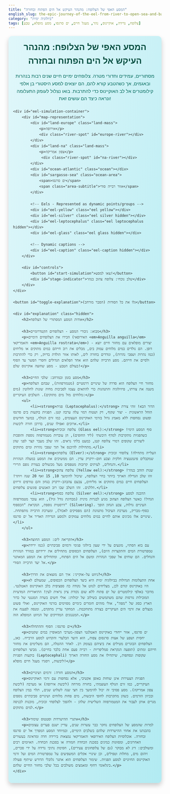 ```yaml
---
title: "המסע האפי של הצלופח: מהנהר העיקש אל הים הפתוח ובחזרה"
english_slug: the-epic-journey-of-the-eel-from-river-to-open-sea-and-back
category: "ביולוגיה ימית"
tags: [צלופח, נדידה, אוקיינוס, נהר, מעגל חיים, ים סרגסו, מסע מופלא, טבע]
---
```

<div class="simulation-wrapper">
    <h1>המסע האפי של הצלופח: מהנהר העיקש אל הים הפתוח ובחזרה</h1>
    <p>מסתוריים, עמידים וחדורי מטרה. צלופחים ימיים חיים שנים רבות בנהרות ובאגמים, אך כשהטבע קורא להם, הם יוצאים למסע היסטורי בן אלפי קילומטרים אל לב האוקיינוס כדי להתרבות. בואו נצלול לעומק התעלומה ונראה כיצד הם עושים זאת!</p>

    <div id="eel-simulation-container">
        <div id="map-representation">
            <div id="land-europe" class="land-mass">
                <p>אירופה</p>
                <div class="river-spot" id="europe-river"></div>
            </div>
            <div id="land-na" class="land-mass">
                <p>צפון אמריקה</p>
                 <div class="river-spot" id="na-river"></div>
            </div>
            <div id="ocean-atlantic" class="ocean"></div>
            <div id="sargasso-sea" class="ocean-area">
                <span>ים סרגסו</span>
                <span class="area-subtitle">אזור רבייה סודי</span>
            </div>

            <!-- Eels - Represented as dynamic points/groups -->
            <div id="eel-yellow" class="eel yellow"></div>
            <div id="eel-silver" class="eel silver hidden"></div>
            <div id="eel-leptocephalus" class="eel leptocephalus hidden"></div>
            <div id="eel-glass" class="eel glass hidden"></div>

            <!-- Dynamic captions -->
            <div id="eel-caption" class="eel-caption hidden"></div>
        </div>

        <div id="controls">
            <button id="start-simulation">צאו למסע!</button>
            <div id="stage-indicator">שלב נוכחי: צלופח צהוב בנהר</div>
        </div>
    </div>

    <button id="toggle-explanation">גלו את כל הסודות (הסבר מורחב)</button>

    <div id="explanation" class="hidden">
        <h2>אודות המסע המסתורי של הצלופח</h2>

        <h3>מבוא: גיבורי המסע - הצלופחים הקטדרומיים</h3>
        <p>הכירו את הצלופחים הימיים (האירופאי <em>Anguilla anguilla</em> והאמריקאי <em>Anguilla rostrata</em>) - יצורים מופלאים עם מחזור חיים יוצא דופן. הם נולדים במים מלוחים עמוק בים, מבלים את רוב חייהם במים מתוקים או מליחים (כמו נהרות ושפכי נהרות), ונודדים בחזרה לים, לאותו אזור הולדת בדיוק, רק כדי להתרבות ולסיים את חייהם. מסע הרבייה שלהם הוא אחד הפלאים הגדולים וחסרי הפשר עד הסוף בעולם הטבע - מסע שחוצה אוקיינוס שלם!</p>

        <h3>מסע בזמן ובמרחב: שלבי החיים</h3>
        <p>מחזור חיי הצלופח הוא סדרה של שינויים דרמטיים (מטמורפוזות), שבהם הצלופח משנה את צורתו, פיזיולוגיה והתנהגות כדי להתאים עצמו לסביבות מחיה שונות לחלוטין (מים מלוחים מול מים מתוקים). השלבים העיקריים:</p>
        <ul>
            <li><strong>פגית (Leptocephalus):</strong> הדור הבא! זוהי צורת הזחל הראשונית - יצור שקוף, דק ושטוח דמוי עלה ערבה קטן. הפגיות בוקעות בים סרגסו ופשוט נסחפות ללא מאמץ גדול בזרמי האוקיינוס העצומים, כמו זרם הגולף, במשך חודשים ארוכים ואפילו שנים, בדרכן חזרה ליבשות.</li>
            <li><strong>צלופח זכוכית (Glass eel):</strong> סוף המסע הימי! כשהפגיות מתקרבות למדף היבשתי (ליד החופים), הן עוברות מטמורפוזה נוספת והופכות ליצורים שקופים דמויי צלופח קטן, כמעט בלתי נראים. זהו שלב מעבר קצר לפני שהן מתחילות להיכנס אל תוך שפכי נהרות ומים מתוקים.</li>
            <li><strong>צלופחון (Elver):</strong> העלייה מתחילה! צלופחי זכוכית שמקבלים פיגמנטציה חלקית וצבע חום-ירקרק עדין. הם ממשיכים את המסע במעלה הנהרות והנחלים, לעיתים קרובות מטפסים מעל מכשולים בעזרת גופם הרירי.</li>
            <li><strong>צלופח צהוב (Yellow eel):</strong> שנות הזהב בנהר! זהו שלב הגדילה הארוך ביותר בחיי הצלופח, שיכול להימשך 10, 15 ואף 20 שנה ויותר! הצלופחים חיים במים מתוקים או מליחים, צבעם צהבהב-ירקרק בגחון והם טורפים זריזים וזללנים. זהו השלב שבו רוב האנשים פוגשים צלופחים.</li>
            <li><strong>צלופח כסוף (Silver eel):</strong> ההכנה למסע הגדול! כאשר הצלופח הצהוב מגיע לבגרות מינית (מבחינת גודל וגיל), הוא עובר מטמורפוזה דרסטית נוספת, הנקראת "הכספוף" (Silvering). העיניים גדלות, צבע הגחון הופך כסוף-מבריק, מערכת העיכול מתנוונת (הם מפסיקים לאכול), ומערכת הרבייה מתפתחת. שינויים אלו מכינים אותם לחיים במים מלוחים עמוקים ולמסע הנדידה האדיר אל ים סרגסו.</li>
        </ul>

        <h3>הקריאה לים: המסע החוצה</h3>
        <p>עם בוא הסתיו, מונעים על ידי שעון ביולוגי פנימי ורמזים סביבתיים (כמו ירידת טמפרטורת המים והתקצרות היום), הצלופחים הכסופים מתחילים את ירידתם במורד הנהרות והנחלים. הם שוחים אל שפכי הנהרות ומשם אל הים הפתוח, ומתחילים את המסע המאתגר אל יעד הרבייה הסודי.</p>

        <h3>ניווט על-אוקייני: איך הם מוצאים את הדרך?</h3>
        <p>אחת התעלומות הגדולות בביולוגיה ימית היא כיצד הצלופחים הכסופים, שמעולם לא היו באוקיינוס קודם לכן, מצליחים לנווט אל נקודה כה ספציפית בלב האוקיינוס האטלנטי. מדובר באלפי קילומטרים של ים פתוח ללא שום נקודת ציון נראית לעין! התיאוריות המדעיות המובילות גורסות שהם משתמשים בשילוב של יכולות: אולי חשים בשדה המגנטי של כדור הארץ כסוג של "מפה", אולי מזהים חומרים כימיים מסוימים בזרמי האוקיינוס, ואולי פשוט מנצלים את זרמי הים העיקריים בצורה מתוחכמת. המחקר עדיין מתקדם, ומנסה לפענח את המנגנונים המדויקים של הניווט המופלא הזה.</p>

        <h3>ים סרגסו: הסוף וההתחלה</h3>
        <p>ים סרגסו, אזור ייחודי באוקיינוס האטלנטי הצפון-מערבי המאופיין במים שקטים יחסית ושפע של אצות סרגסום צפות, הוא היעד הבלעדי והקדוש למסע הרבייה. כאן, הצלופחים הבוגרים מטילים את ביציהם בעומק רב. לאחר ההטלה, הם משלימים את מחזור חייהם ומתים (תופעה הנקראת סמליפריות - רבייה פעם אחת בלבד בחיים). מביצי הצלופחים בוקעות הפגיות (Leptocephali) שקופות ונסחפות, שיתחילו את מסע החזרה הארוך ליבשות, ויסגרו מעגל חיים מופלא!</p>

        <h3>המסע חזרה: זרמים ושינויים</h3>
        <p>הפגיות הצעירות אינן שוחות באופן אקטיבי, אלא נסחפות עם זרמי האוקיינוס העיקריים, כמו זרם הגולף העוצמתי, בחזרה מזרחה (ליבשת אירופה) או מערבה (ליבשת צפון אמריקה). מסע פסיבי זה יכול להימשך בין חצי שנה לשלוש שנים, תלוי במין הצלופח ובכיוון הזרמים. כשהן מתקרבות לחופי היבשות, מים פחות מלוחים ושינויים סביבתיים נוספים מגרים אותן לעבור את המטמורפוזה השלישית שלהן - ולהפוך לצלופחי זכוכית, מוכנות לכניסה למים מתוקים.</p>

        <h3>אתגרי ההישרדות וסטטוס שימור</h3>
        <p>למרות שהמסע של הצלופחים נחקר כבר עשרות שנים, עדיין ישנם פערים עצומים בהבנתנו את אחוזי ההישרדות שלהם בשלבים הימיים, ובמיוחד המסע המפרך אל ים סרגסו ובחזרה. אוכלוסיות הצלופח האירופאי והאמריקאי נמצאות בירידה חדה ומדאיגה בעשורים האחרונים, ומסווגות כמינים בסכנת הכחדה חמורה או בסכנת הכחדה. האיומים רבים ומשולבים: דיג לא מבוקר (גם של צלופחונים צעירים), חסימת נתיבי נדידה על ידי סכרים, זיהום מים, מחלות וטפילים, וכן שינויי אקלים המשפיעים על טמפרטורת המים ועל זרמי האוקיינוס החיוניים למסע הפגיות. שימור הצלופחים הוא אתגר גלובלי הדורש שיתוף פעולה בינלאומי דחוף ומאמצים משולבים בכל שלבי מחזור החיים שלהם.</p>
    </div>
</div>

<style>
    @keyframes pulse {
        0% { transform: scale(1); }
        50% { transform: scale(1.05); }
        100% { transform: scale(1); }
    }

    @keyframes flow {
        0% { background-position: 0 0; }
        100% { background-position: 100% 100%; }
    }

    .simulation-wrapper {
        font-family: 'Arial', sans-serif;
        line-height: 1.6;
        color: #333;
        max-width: 960px;
        margin: 20px auto;
        padding: 15px;
        background: linear-gradient(to bottom right, #e0f7fa, #b2ebf2);
        border-radius: 12px;
        box-shadow: 0 8px 16px rgba(0, 0, 0, 0.2);
        overflow: hidden;
    }

    h1, h2, h3 {
        color: #004d40; /* Dark Teal */
        text-align: center;
        margin-bottom: 15px;
    }

    h1 {
        font-size: 2em;
        margin-top: 0;
    }

    p {
        text-align: center;
        margin-bottom: 20px;
        font-size: 1.1em;
        color: #00695c; /* Medium Teal */
    }

    #eel-simulation-container {
        width: 100%;
        max-width: 800px;
        margin: 20px auto;
        border: 2px solid #004d40;
        border-radius: 8px;
        padding: 10px;
        background-color: #80deea; /* Cyan */
        position: relative;
        overflow: hidden;
        box-shadow: inset 0 0 10px rgba(0, 0, 0, 0.2);
    }

    #map-representation {
        position: relative;
        width: 100%;
        height: 450px; /* Increased height */
        background: linear-gradient(to bottom, #4fc3f7, #0277bd); /* Ocean Gradient */
        border-radius: 6px;
        overflow: hidden; /* Clip land/areas */
         box-sizing: border-box;
         animation: flow 60s linear infinite; /* Subtle water movement */
         background-size: 200% 200%;
    }

    .land-mass {
        background: linear-gradient(to bottom right, #a5d6a7, #66bb6a); /* Green Gradient */
        position: absolute;
        border: 1px solid #388e3c;
        display: flex;
        flex-direction: column;
        align-items: center;
        justify-content: center;
        font-weight: bold;
        color: #1b5e20; /* Dark Green */
        text-align: center;
        padding: 10px;
        box-sizing: border-box;
        border-radius: 80px; /* More rounded shapes */
        opacity: 0.95; /* Slightly transparent */
        z-index: 2; /* Above ocean background */
    }

    .land-mass p {
         color: #1b5e20;
         margin: 0;
         font-size: 1.1em;
         text-shadow: 0 0 5px rgba(255,255,255,0.5);
    }

    #land-europe {
        width: 35%; /* Wider */
        height: 75%; /* Taller */
        top: 10%;
        left: -5%; /* Slightly off-center left */
        border-top-right-radius: 150px;
        border-bottom-left-radius: 100px;
        border-bottom-right-radius: 100px;
    }

    #land-na {
        width: 35%; /* Wider */
        height: 75%; /* Taller */
        top: 10%;
        right: -5%; /* Slightly off-center right */
        border-top-left-radius: 150px;
        border-bottom-right-radius: 100px;
        border-bottom-left-radius: 100px;
    }

     .river-spot {
         width: 20px;
         height: 20px;
         background-color: #0277bd; /* River Blue */
         border-radius: 50%;
         border: 2px solid #e1f5fe;
         position: absolute;
         z-index: 3; /* Above land */
         box-shadow: 0 0 8px rgba(0, 0, 255, 0.5); /* Watery glow */
     }

     #europe-river {
         top: 50%;
         left: 60%; /* Position within Europe */
     }
     #na-river {
          top: 50%;
          left: 30%; /* Position within NA */
     }


    .ocean {
        position: absolute;
        top: 0;
        left: 0;
        width: 100%;
        height: 100%;
        z-index: 1; /* Below land/areas */
    }

     .ocean-area {
        background-color: rgba(2, 119, 189, 0.6); /* Darker Blue */
        position: absolute;
        width: 20%; /* Larger */
        height: 30%; /* Larger */
        top: 35%;
        left: 40%; /* Centered */
        border: 3px dashed #e1f5fe; /* Lighter dashed border */
        border-radius: 15px;
        display: flex;
        flex-direction: column;
        align-items: center;
        justify-content: center;
        font-size: 1em;
        text-align: center;
        color: #e1f5fe; /* Light Blue */
        font-weight: bold;
        text-shadow: 0 0 5px rgba(0,0,0,0.3);
        z-index: 3; /* Above general ocean and land edges */
        animation: pulse 2s infinite ease-in-out; /* Pulsing effect */
     }
     .ocean-area span { display: block; }
     .ocean-area .area-subtitle { font-size: 0.8em; font-weight: normal; margin-top: 3px; }


    .eel {
        position: absolute;
        width: 25px; /* Size of the eel representation */
        height: 25px;
        border-radius: 50%;
        display: flex;
        align-items: center;
        justify-content: center;
        font-size: 0.6em;
        font-weight: bold;
        color: #333;
        box-shadow: 1px 1px 3px rgba(0,0,0,0.4);
        z-index: 4; /* Above map elements and areas */
        transition: left var(--transition-duration, 0s) linear, top var(--transition-duration, 0s) linear; /* JS sets duration */
        box-sizing: border-box;
    }

    /* Distinct styles for each stage */
    .eel.yellow {
        background-color: #ffeb3b; /* Bright Yellow */
        border: 2px solid #fbc02d; /* Darker Yellow Border */
    }
     .eel.silver {
        background-color: #e0e0e0; /* Light Grey */
        border: 2px solid #9e9e9e; /* Medium Grey Border */
        box-shadow: 1px 1px 5px rgba(0,0,0,0.5), 0 0 15px rgba(255,255,255,0.6); /* Metallic sheen effect */
     }
    .eel.leptocephalus {
        background-color: rgba(255, 243, 224, 0.7); /* Very light beige, translucent */
        border: 2px solid #d7ccc8; /* Pale brown border */
        width: 30px; /* Slightly larger, flatter shape feel */
        height: 20px;
        border-radius: 10px; /* More rectangular/leafy feel */
        opacity: 0.9;
     }
    .eel.glass {
        background-color: rgba(255, 255, 255, 0.9); /* Almost transparent white */
        border: 2px solid #b0bec5; /* Light blue-grey border */
        backdrop-filter: blur(1px); /* Subtle blur effect */
        width: 20px;
        height: 20px;
        opacity: 0.95;
     }

    .eel.hidden {
        display: none;
    }

    .eel-caption {
        position: absolute;
        background-color: rgba(0, 0, 0, 0.6);
        color: white;
        padding: 5px 10px;
        border-radius: 5px;
        font-size: 0.8em;
        white-space: nowrap;
        pointer-events: none; /* Allow clicks to pass through */
        transform: translate(-50%, -100%); /* Position above the eel */
        z-index: 5; /* Above eels */
        transition: opacity 0.3s ease-in-out;
        opacity: 0; /* Hidden by default */
    }

    .eel-caption:before {
         content: '';
         position: absolute;
         bottom: -5px;
         left: 50%;
         transform: translateX(-50%);
         width: 0;
         height: 0;
         border-left: 5px solid transparent;
         border-right: 5px solid transparent;
         border-top: 5px solid rgba(0, 0, 0, 0.6);
    }

     .eel-caption.visible {
         opacity: 1;
     }


    #controls {
        text-align: center;
        margin-top: 20px;
    }

    #start-simulation {
        padding: 12px 25px;
        font-size: 1.1em;
        cursor: pointer;
        background-color: #00796b; /* Dark Cyan */
        color: white;
        border: none;
        border-radius: 6px;
        margin-bottom: 12px;
        transition: background-color 0.3s ease, transform 0.1s ease;
        box-shadow: 0 4px 8px rgba(0,0,0,0.2);
    }

    #start-simulation:hover:not(:disabled) {
        background-color: #004d40; /* Even Darker Cyan */
        transform: translateY(-2px);
    }

    #start-simulation:disabled {
        background-color: #b2dfdb; /* Light Cyan */
        cursor: not-allowed;
        box-shadow: none;
    }

    #stage-indicator {
        font-size: 1.2em;
        font-weight: bold;
        color: #004d40; /* Dark Teal */
        min-height: 1.2em; /* Prevent layout shift */
    }


    #toggle-explanation {
         display: block;
         margin: 25px auto 15px auto;
         padding: 10px 20px;
         font-size: 1em;
         cursor: pointer;
         background-color: #0277bd; /* Dark Blue */
         color: white;
         border: none;
         border-radius: 5px;
         transition: background-color 0.3s ease;
          box-shadow: 0 2px 4px rgba(0,0,0,0.1);
    }

    #toggle-explanation:hover {
        background-color: #01579b; /* Even Darker Blue */
    }

     #explanation {
        margin-top: 20px;
        padding: 20px;
        border: 1px solid #004d40;
        background-color: #e0f2f7; /* Very Light Blue */
        border-radius: 8px;
         box-shadow: inset 0 0 5px rgba(0, 0, 0, 0.1);
    }

    #explanation.hidden {
         display: none;
    }

    #explanation h2, #explanation h3 {
        color: #004d40; /* Dark Teal */
        margin-top: 15px;
        margin-bottom: 8px;
        text-align: right;
    }

    #explanation p, #explanation ul {
        margin-bottom: 15px;
        line-height: 1.7;
        color: #333;
        text-align: right;
    }
     #explanation ul {
         padding-right: 20px;
     }
     #explanation li {
         margin-bottom: 8px;
     }

</style>

<script>
    const startButton = document.getElementById('start-simulation');
    const stageIndicator = document.getElementById('stage-indicator');
    const yellowEel = document.getElementById('eel-yellow');
    const silverEel = document.getElementById('eel-silver');
    const leptocephalusEel = document.getElementById('eel-leptocephalus');
    const glassEel = document.getElementById('eel-glass');
    const sargassoSea = document.getElementById('sargasso-sea');
    const europeRiverSpot = document.getElementById('europe-river'); // Use this for initial yellow pos
    const naRiverSpot = document.getElementById('na-river'); // Add logic for NA origin if needed, simplifying to Europe for now

    const eelCaption = document.getElementById('eel-caption');

    const explanationDiv = document.getElementById('explanation');
    const toggleExplanationButton = document.getElementById('toggle-explanation');

    let mapRect; // To store map dimensions and position

    // Define logical locations based on map elements
    let locations = {
        europeRiver: null, // Calculated based on europeRiverSpot
        sargassoSea: null, // Calculated based on sargassoSea
        europeCoast: null, // Approximate point near Europe coast
        midAtlanticOut: null, // Approximate point in mid-Atlantic leaving Europe
        midAtlanticBack: null, // Approximate point in mid-Atlantic returning to Europe
        europeArrival: null // Approximate point near Europe coast arrival
    };

    // Path definitions using calculated locations
    const migrationPathOut = [
        'europeRiver', 'europeCoast', 'midAtlanticOut', 'sargassoSea'
    ];

    const driftPathBack = [
        'sargassoSea', 'midAtlanticBack', 'europeArrival', 'europeRiver' // Back to the river spot
    ];

    // Animation durations for each segment (ms)
    const segmentDurations = {
         outToCoast: 3000, // River to Europe coast
         coastToMidAtlantic: 4000, // Europe coast to mid-Atlantic
         midAtlanticToSargasso: 7000, // Mid-Atlantic to Sargasso
         sargassoStay: 3000, // Time at Sargasso
         sargassoToMidAtlantic: 8000, // Sargasso to mid-Atlantic back
         midAtlanticToArrival: 5000, // Mid-Atlantic back to Europe arrival coast
         arrivalToRiver: 3000 // Europe arrival coast to river
    };

    // Captions for each segment/stage
    const captions = {
        start: 'צאו למסע!',
        leavingRiver: 'מתחילים את המסע לים הפתוח...',
        enteringOcean: 'יורדים לעומק האוקיינוס...',
        migrating: 'נודדים אלפי קילומטרים אל ים סרגסו...',
        arrivingSargasso: 'הגענו לים סרגסו - אזור הרבייה!',
        reproducing: 'רבייה...',
        leptocephaliBorn: 'בוקעים פגיות שקופות ונסחפות...',
        drifting: 'נישאות בזרם הגולף בחזרה ליבשה...',
        arrivingCoast: 'מתקרבות לחופי אירופה...',
        transformingToGlass: 'הופכות לצלופחי זכוכית!',
        enteringFreshwater: 'מטפסות במעלה הנהרות והנחלים!',
        growingYellow: 'מתחילות את שלב הגדילה הארוך בנהר...'
    };


    // --- Helper Functions ---

    // Function to calculate the center position of an element relative to the map container
    function getCenterPosition(element) {
         const elementRect = element.getBoundingClientRect();
         const mapRect = document.getElementById('map-representation').getBoundingClientRect();
         const left = elementRect.left + elementRect.width / 2 - mapRect.left;
         const top = elementRect.top + elementRect.height / 2 - mapRect.top;
         return { left: left, top: top };
    }

    // Function to update the stored location coordinates
    function updateLocations() {
        mapRect = document.getElementById('map-representation').getBoundingClientRect();

        locations.europeRiver = getCenterPosition(europeRiverSpot);
        locations.sargassoSea = getCenterPosition(sargassoSea);

        // Approximate points relative to map container size
        locations.europeCoast = { left: mapRect.width * 0.15, top: mapRect.height * 0.5 };
        locations.midAtlanticOut = { left: mapRect.width * 0.35, top: mapRect.height * 0.6 };
        locations.midAtlanticBack = { left: mapRect.width * 0.55, top: mapRect.height * 0.3 };
        locations.europeArrival = { left: mapRect.width * 0.1, top: mapRect.height * 0.3 };

         // Ensure yellow eel starts at the river spot center
         yellowEel.style.left = `${locations.europeRiver.left - yellowEel.offsetWidth / 2}px`;
         yellowEel.style.top = `${locations.europeRiver.top - yellowEel.offsetHeight / 2}px`;

         // Position river spots accurately (optional, can do in CSS)
         // Example: Europe river spot positioning relative to Europe landmass
         const europeRect = document.getElementById('land-europe').getBoundingClientRect();
         europeRiverSpot.style.left = `${europeRect.width * 0.6 - europeRiverSpot.offsetWidth / 2}px`;
         europeRiverSpot.style.top = `${europeRect.height * 0.5 - europeRiverSpot.offsetHeight / 2}px`;
          const naRect = document.getElementById('land-na').getBoundingClientRect();
         naRiverSpot.style.left = `${naRect.width * 0.3 - naRiverSpot.offsetWidth / 2}px`;
         naRiverSpot.style.top = `${naRect.height * 0.5 - naRiverSpot.offsetHeight / 2}px`;
    }

    // Helper to move an element with CSS transition
    function moveElement(element, targetPos, duration, onComplete) {
        element.style.setProperty('--transition-duration', `${duration / 1000}s`);
        element.style.left = `${targetPos.left - element.offsetWidth / 2}px`;
        element.style.top = `${targetPos.top - element.offsetHeight / 2}px`;

        // Use a timeout to wait for the transition to complete
        // Add a small buffer to ensure transition finishes
        setTimeout(() => {
             element.style.setProperty('--transition-duration', '0s'); // Reset duration
             if (onComplete) onComplete();
        }, duration + 50);
    }

    function showCaption(text, positionElement) {
        eelCaption.textContent = text;
        eelCaption.classList.add('visible');

        // Position the caption near the element
        const elementPos = getCenterPosition(positionElement);
        eelCaption.style.left = `${elementPos.left}px`;
        eelCaption.style.top = `${elementPos.top}px`;
    }

    function hideCaption() {
        eelCaption.classList.remove('visible');
         // Optional: Clear text after transition for safety
         setTimeout(() => { eelCaption.textContent = ''; }, 300);
    }

    // --- Simulation Sequence ---
    async function runSimulation() {
        startButton.disabled = true;
        startButton.textContent = 'המסע בעיצומו...';

        // Ensure positions are up-to-date
        updateLocations();

        // --- Stage 1: Yellow Eel prepares for migration ---
        stageIndicator.textContent = 'שלב: צלופח צהוב מתכונן למסע';
        showCaption(captions.start, yellowEel);
        await new Promise(resolve => setTimeout(resolve, 2000));
        hideCaption();

        // --- Stage 2: Silver Eel migration to Sargasso ---
        stageIndicator.textContent = 'שלב: צלופח כסוף - המסע לים סרגסו';
        yellowEel.classList.add('hidden');
        silverEel.classList.remove('hidden');

        // Move silver eel to start at the river spot
        silverEel.style.left = `${locations.europeRiver.left - silverEel.offsetWidth / 2}px`;
        silverEel.style.top = `${locations.europeRiver.top - silverEel.offsetHeight / 2}px`;


        // Segment 1: River to Coast
        showCaption(captions.leavingRiver, silverEel);
        await new Promise(resolve => moveElement(silverEel, locations.europeCoast, segmentDurations.outToCoast, resolve));
        hideCaption();

        // Segment 2: Coast to Mid-Atlantic
        showCaption(captions.enteringOcean, silverEel);
        await new Promise(resolve => moveElement(silverEel, locations.midAtlanticOut, segmentDurations.coastToMidAtlantic, resolve));
         hideCaption();

        // Segment 3: Mid-Atlantic to Sargasso
        showCaption(captions.migrating, silverEel);
        await new Promise(resolve => moveElement(silverEel, locations.sargassoSea, segmentDurations.midAtlanticToSargasso, resolve));
         hideCaption();

        // --- Stage 3: Reproduction in Sargasso ---
        stageIndicator.textContent = 'שלב: רבייה בים סרגסו';
        showCaption(captions.arrivingSargasso, silverEel);
        await new Promise(resolve => setTimeout(resolve, segmentDurations.sargassoStay));
         hideCaption();

        // Adults die, larvae appear
        silverEel.classList.add('hidden');


        // --- Stage 4: Leptocephali drift back ---
        stageIndicator.textContent = 'שלב: פגיות (Leptocephali) נסחפות בחזרה';
        leptocephalusEel.classList.remove('hidden');

        // Start leptocephali at Sargasso
        leptocephalusEel.style.left = `${locations.sargassoSea.left - leptocephalusEel.offsetWidth / 2}px`;
        leptocephalusEel.style.top = `${locations.sargassoSea.top - leptocephalusEel.offsetHeight / 2}px`;


        // Segment 1: Sargasso to Mid-Atlantic back
        showCaption(captions.leptocephaliBorn, leptocephalusEel);
        await new Promise(resolve => moveElement(leptocephalusEel, locations.midAtlanticBack, segmentDurations.sargassoToMidAtlantic, resolve));
         hideCaption();


        // Segment 2: Mid-Atlantic back to Europe arrival coast
        showCaption(captions.drifting, leptocephalusEel);
        await new Promise(resolve => moveElement(leptocephalusEel, locations.europeArrival, segmentDurations.midAtlanticToArrival, resolve));
         hideCaption();


        // --- Stage 5: Glass Eel transformation and entry ---
        stageIndicator.textContent = 'שלב: צלופח זכוכית - הגעה ליבשה';
        leptocephalusEel.classList.add('hidden');
        glassEel.classList.remove('hidden');

        // Start glass eel at arrival spot
        glassEel.style.left = `${locations.europeArrival.left - glassEel.offsetWidth / 2}px`;
        glassEel.style.top = `${locations.europeArrival.top - glassEel.offsetHeight / 2}px`;

        showCaption(captions.transformingToGlass, glassEel);
         await new Promise(resolve => setTimeout(resolve, 2000)); // Pause for transformation
         hideCaption();

        // Segment 1: Arrival coast to River spot
        showCaption(captions.enteringFreshwater, glassEel);
        await new Promise(resolve => moveElement(glassEel, locations.europeRiver, segmentDurations.arrivalToRiver, resolve));
        hideCaption();


        // --- Stage 6: Yellow Eel - Growth Stage ---
        stageIndicator.textContent = 'שלב: צלופח צהוב - גדילה בנהר';
        glassEel.classList.add('hidden');
        yellowEel.classList.remove('hidden');

        // Ensure yellow eel is positioned at the river spot instantly
         yellowEel.style.setProperty('--transition-duration', '0s');
         yellowEel.style.left = `${locations.europeRiver.left - yellowEel.offsetWidth / 2}px`;
         yellowEel.style.top = `${locations.europeRiver.top - yellowEel.offsetHeight / 2}px`;


        showCaption(captions.growingYellow, yellowEel);
         await new Promise(resolve => setTimeout(resolve, 3000)); // Stay in river briefly
         hideCaption();


        // --- Simulation Complete ---
        stageIndicator.textContent = 'שלב: צלופח צהוב (מחזור חיים הושלם)';
        startButton.disabled = false;
        startButton.textContent = 'התחל מסע מחדש';

         // Reset yellow eel visually to initial position (optional, but nice for loop)
         // updateLocations(); // Recalculate in case of resize
         // yellowEel.style.setProperty('--transition-duration', '1s'); // Add transition for visual reset
         // yellowEel.style.left = `${locations.europeRiver.left - yellowEel.offsetWidth / 2}px`; // Move back to start

         // The yellow eel stays at the river spot where the glass eel arrived, ready for the next run.
         // The 'updateLocations' on resize will correct its position if needed.
    }


    // --- Event Listeners ---
    startButton.addEventListener('click', runSimulation);

    toggleExplanationButton.addEventListener('click', () => {
        explanationDiv.classList.toggle('hidden');
        if (explanationDiv.classList.contains('hidden')) {
            toggleExplanationButton.textContent = 'גלו את כל הסודות (הסבר מורחב)';
        } else {
            toggleExplanationButton.textContent = 'הסתירו את ההסבר';
        }
    });

    // Update positions on load and resize
    window.addEventListener('load', updateLocations);
    window.addEventListener('resize', updateLocations);

    // Initial state setup
    document.addEventListener('DOMContentLoaded', () => {
        updateLocations(); // Calculate initial positions
         // Ensure only yellow eel is visible initially
        yellowEel.classList.remove('hidden');
        silverEel.classList.add('hidden');
        leptocephalusEel.classList.add('hidden');
        glassEel.classList.add('hidden');
        eelCaption.classList.add('hidden');
        explanationDiv.classList.add('hidden'); // Ensure explanation is hidden initially
    });


</script>
```